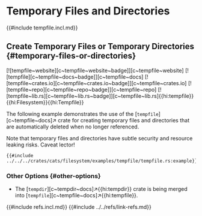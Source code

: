 # Temporary Files and Directories

{{#include tempfile.incl.md}}

## Create Temporary Files or Temporary Directories {#temporary-files-or-directories}

[![tempfile~website][c~tempfile~website~badge]][c~tempfile~website] [![tempfile][c~tempfile~docs~badge]][c~tempfile~docs] [![tempfile~crates.io][c~tempfile~crates.io~badge]][c~tempfile~crates.io] [![tempfile~repo][c~tempfile~repo~badge]][c~tempfile~repo] [![tempfile~lib.rs][c~tempfile~lib.rs~badge]][c~tempfile~lib.rs]{{hi:tempfile}}{{hi:Filesystem}}{{hi:Tempfile}}

The following example demonstrates the use of the [`tempfile`][c~tempfile~docs]↗ crate for creating temporary files and directories that are automatically deleted when no longer referenced.

Note that temporary files and directories have subtle security and resource leaking risks. Caveat lector!

```rust,editable
{{#include ../../../crates/cats/filesystem/examples/tempfile/tempfile.rs:example}}
```

### Other Options {#other-options}

- The [`tempdir`][c~tempdir~docs]↗{{hi:tempdir}} crate is being merged into [`tempfile`][c~tempfile~docs]↗{{hi:tempfile}}.

{{#include refs.incl.md}}
{{#include ../../refs/link-refs.md}}

<div class="hidden">
</div>
